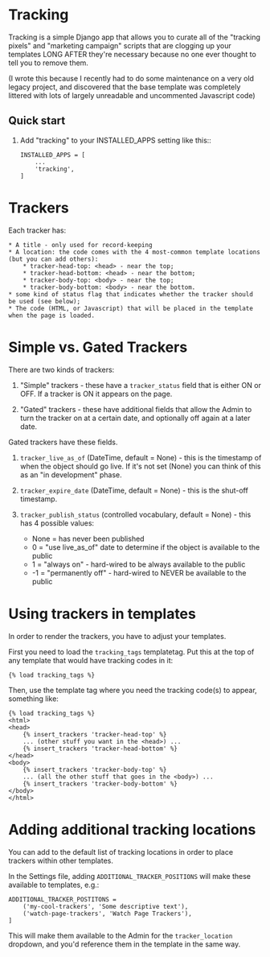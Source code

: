 # Tracking

Tracking is a simple Django app that allows you to curate all of the "tracking pixels" and "marketing campaign" scripts that are clogging up your templates LONG AFTER they're necessary because no one ever thought to tell you to remove them.

(I wrote this because I recently had to do some maintenance on a very old legacy project, and discovered that the base template was completely littered with lots of largely unreadable and uncommented Javascript code)


## Quick start

1. Add "tracking" to your INSTALLED_APPS setting like this::

    ```
    INSTALLED_APPS = [
        ...
        'tracking',
    ]
    ```

# Trackers

Each tracker has:

    * A title - only used for record-keeping
    * A location: the code comes with the 4 most-common template locations (but you can add others):
        * tracker-head-top: <head> - near the top;
        * tracker-head-bottom: <head> - near the bottom;
        * tracker-body-top: <body> - near the top;
        * tracker-body-bottom: <body> - near the bottom.
    * some kind of status flag that indicates whether the tracker should be used (see below);
    * The code (HTML, or Javascript) that will be placed in the template when the page is loaded.

# Simple vs. Gated Trackers

There are two kinds of trackers:

1. "Simple" trackers - these have a `tracker_status` field that is either ON or OFF.  If a tracker is ON it appears on the page.

2. "Gated" trackers - these have additional fields that allow the Admin to turn the tracker on at a certain date, and optionally off again at a later date.

Gated trackers have these fields.

1. `tracker_live_as_of` (DateTime, default = None) - this is the timestamp of when the object should go live.  If it's not set (None) you can think of this as an "in development" phase.  

2.  `tracker_expire_date` (DateTime, default = None) - this is the shut-off timestamp.

3. `tracker_publish_status` (controlled vocabulary, default = None) - this has 4 possible values:

    * None = has never been published
    * 0 = "use live_as_of" date to determine if the object is available to the public
    * 1 = "always on" - hard-wired to be always available to the public
    * -1 = "permanently off" - hard-wired to NEVER be available to the public

# Using trackers in templates

In order to render the trackers, you have to adjust your templates.

First you need to load the `tracking_tags` templatetag.  Put this at the top of any template that would have tracking codes in it:

```
{% load tracking_tags %}
```

Then, use the template tag where you need the tracking code(s) to appear, something like:

```
{% load tracking_tags %}
<html>
<head>
    {% insert_trackers 'tracker-head-top' %}
    ... (other stuff you want in the <head>) ...
    {% insert_trackers 'tracker-head-bottom' %}
</head>
<body>
    {% insert_trackers 'tracker-body-top' %}
    ... (all the other stuff that goes in the <body>) ...
    {% insert_trackers 'tracker-body-bottom' %}
</body>
</html>
```

# Adding additional tracking locations

You can add to the default list of tracking locations in order to place trackers within other templates.

In the Settings file, adding `ADDITIONAL_TRACKER_POSITIONS` will make these available to templates, e.g.:

```
ADDITIONAL_TRACKER_POSTITONS = 
    ('my-cool-trackers', 'Some descriptive text'),
    ('watch-page-trackers', 'Watch Page Trackers'),
]
```

This will make them available to the Admin for the `tracker_location` dropdown, and you'd reference them in the template in the same way.

